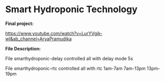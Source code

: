 # Smart Hydroponic Technology

**Final project:**

https://www.youtube.com/watch?v=LurYVgjk-wI&ab_channel=AryaPramudika

**File Description:**

File smarthydroponic-delay controlled all with delay mode 5s

File smarthydroponic-rtc controlled all with rtc 1am-7am 7am-13pm 13pm-19pm 
